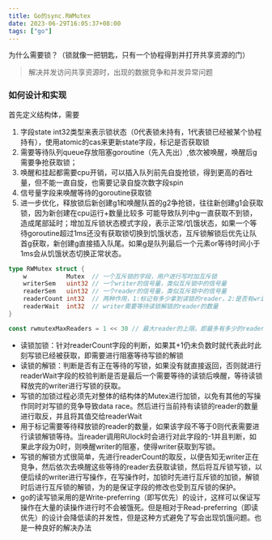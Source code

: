 ```yaml
---
title: Go的sync.RWMutex
date: 2023-06-29T16:05:37+08:00
tags: ["go"]
---
```


为什么需要锁？（锁就像一把钥匙，只有一个协程得到并打开共享资源的门）
> 解决并发访问共享资源时，出现的数据竞争和并发异常问题

### 如何设计和实现
首先定义结构体，需要
1. 字段state int32类型来表示锁状态（0代表锁未持有，1代表锁已经被某个协程持有），使用atomic的cas来更新state字段，标记是否获取锁
2. 需要等待队列queue存放阻塞goroutine（先入先出）,依次被唤醒，唤醒后g需要争抢获取锁；
3. 唤醒和挂起都需要cpu开销，可以插入队列前先自旋抢锁，得到更高的吞吐量，但不能一直自旋，也需要记录自旋次数字段spin
4. 信号量字段来唤醒等待的goroutine获取锁
5. 进一步优化，释放锁后新创建g1和唤醒队首的g2争抢锁，往往新创建g1会获取锁，因为新创建在cpu运行+数量比较多
可能导致队列中g一直获取不到锁，造成尾部延时；增加互斥锁状态模式字段，表示正常/饥饿状态，如果一个等待goroutine超过1ms还没有获取锁切换到饥饿状态，互斥锁解锁后优先让队首g获取，新创建g直接插入队尾。如果g是队列最后一个元素or等待时间小于1ms会从饥饿状态切换正常状态。

```go
type RWMutex struct {
    w           Mutex  // 一个互斥锁的字段，用户进行写时加互斥锁
    writerSem   uint32 // 一个writer的信号量，类似互斥锁中的信号量
    readerSem   uint32 // 一个reader的信号量，类似互斥锁中的信号量
    readerCount int32  // 两种作用，1:标记有多少拿到读锁的reader，2:是否有writer需要竞争
    readerWait  int32  // writer需要等待读锁解锁的reader的数量
}

const rwmutexMaxReaders = 1 << 30 // 最大reader的上限。即最多有多少的reader同时能拿到读锁
```

- 读锁加锁：针对readerCount字段的判断，如果其+1仍未负数时就代表此时此刻写锁已经被获取，即需要进行阻塞等待写锁的解锁
- 读锁的解锁：判断是否有正在等待的写锁，如果没有就直接返回，否则就进行readerWait字段的校验判断是否是最后一个需要等待的读锁后唤醒，等待读锁释放完的writer进行写锁的获取。
- 写锁的加锁过程必须先对整体的结构体的Mutex进行加锁，以免有其他的写操作同时对写锁的竞争导致data race。然后进行当前持有读锁的reader的数量进行取反，并且将其值交给readerWait
- 用于标记需要等待释放锁的reader的数量，如果该字段不等于0则代表需要进行读锁解锁等待。当reader调用RUlock时会进行对此字段的-1并且判断，如果此字段为0时，则唤醒writer的阻塞，使得writer获取到写锁。
- 写锁的解锁方式很简单，先进行readerCount的取反，以便告知无writer正在竞争，然后依次去唤醒这些等待的reader去获取读锁，然后将互斥锁写锁，以便后续的writer进行写操作，在写操作时，加锁时先进行互斥锁的加锁，解锁时后进行互斥锁的解锁，为的是保证字段的修改也受到互斥锁的保护。
- go的读写锁采用的是Write-preferring（即写优先）的设计，这样可以保证写操作在大量的读操作进行时不会被饿死。但是相对于Read-preferring（即读优先）的设计会降低读的并发性，但是这种方式避免了写会出现饥饿问题。也是一种良好的解决办法
